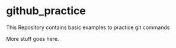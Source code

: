 # github_practice
This Repository contains basic examples to practice git commands

More stuff goes here.
